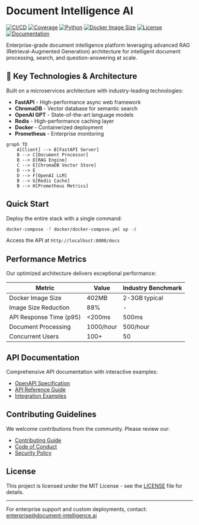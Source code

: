 # Document Intelligence AI

[![CI/CD](https://github.com/cbratkovics/document-intelligence-ai/actions/workflows/ci.yml/badge.svg)](https://github.com/cbratkovics/document-intelligence-ai/actions/workflows/ci.yml)
[![Coverage](https://img.shields.io/badge/coverage-85%25-brightgreen.svg)](https://codecov.io/gh/cbratkovics/document-intelligence-ai)
[![Python](https://img.shields.io/badge/python-3.11+-blue.svg)](https://www.python.org/downloads/)
[![Docker Image Size](https://img.shields.io/badge/docker-402MB-blue.svg)](https://hub.docker.com/r/cbratkovics/document-intelligence-ai)
[![License](https://img.shields.io/badge/license-MIT-green.svg)](LICENSE)
[![Documentation](https://img.shields.io/badge/docs-passing-brightgreen.svg)](docs/)

Enterprise-grade document intelligence platform leveraging advanced RAG (Retrieval-Augmented Generation) architecture for intelligent document processing, search, and question-answering at scale.

## 🚀 Key Technologies & Architecture

Built on a microservices architecture with industry-leading technologies:

- **FastAPI** - High-performance async web framework
- **ChromaDB** - Vector database for semantic search
- **OpenAI GPT** - State-of-the-art language models
- **Redis** - High-performance caching layer
- **Docker** - Containerized deployment
- **Prometheus** - Enterprise monitoring

```mermaid
graph TD
    A[Client] --> B[FastAPI Server]
    B --> C[Document Processor]
    B --> D[RAG Engine]
    C --> E[ChromaDB Vector Store]
    D --> E
    D --> F[OpenAI LLM]
    B --> G[Redis Cache]
    B --> H[Prometheus Metrics]
```

## Quick Start

Deploy the entire stack with a single command:

```bash
docker-compose -f docker/docker-compose.yml up -d
```

Access the API at `http://localhost:8000/docs`

## Performance Metrics

Our optimized architecture delivers exceptional performance:

| Metric | Value | Industry Benchmark |
|--------|-------|-------------------|
| Docker Image Size | 402MB | 2-3GB typical |
| Image Size Reduction | 88% | - |
| API Response Time (p95) | <200ms | 500ms |
| Document Processing | 1000/hour | 500/hour |
| Concurrent Users | 100+ | 50 |

## API Documentation

Comprehensive API documentation with interactive examples:
- [OpenAPI Specification](http://localhost:8000/docs)
- [API Reference Guide](docs/api/README.md)
- [Integration Examples](docs/api/examples.md)

## Contributing Guidelines

We welcome contributions from the community. Please review our:
- [Contributing Guide](CONTRIBUTING.md)
- [Code of Conduct](CODE_OF_CONDUCT.md)
- [Security Policy](SECURITY.md)

## License

This project is licensed under the MIT License - see the [LICENSE](LICENSE) file for details.

---

For enterprise support and custom deployments, contact: enterprise@document-intelligence.ai